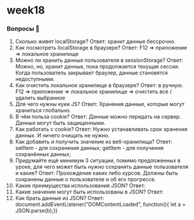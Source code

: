 # week18

### Вопросы 💎

1. Сколько живет localStorage?
   Ответ: хранит данные бессрочно.
2. Как посмотреть localStorage в браузере?
   Ответ: F12 => приложение => локальное хранилище
3. Можно ли хранить данные пользователя в sessionStorage?
   Ответ: Можно, но, хранит данные, пока продолжается текущая сессия. Когда пользователь закрывает браузер, данные становятся недоступными.
4. Как очистить локальное хранилище в браузере?
   Ответ: в ручную. F12 => приложение => локальное хранилище => очистить все / удалить выбранное
5. Для чего нужны куки JS?
   Ответ: Хранения данные, которые могут храниться глобально.
6. В чём польза cookie?
   Ответ: Данные можно передать на сервер. Данные могут быть защищенными.
7. Как работать с cookie?
   Ответ: Нужно устанавливать срок хранения данных. И ничего очищать не нужно.
8. Как добавить и получить значение из веб-хранилища?
   Ответ: setItem - для сохранения данных;
   getItem - для получения сохранённых данных;
9. Придумайте ещё минимум 3 ситуации, помимо предложенных в уроке, для чего может быть нужно сохранять данные пользователя и какие?
   Ответ: Прохождение каких либо курсов. Должны быть сохранены данные о пользователе и об его прогрессе.
10. Какие преимущества использования JSON?
    Ответ:
11. Какие значения могут быть использованы в JSON?
    Ответ:
12. Как брать данные из JSON?
    Ответ: document.addEventListener("DOMContentLoaded", function(){ let a = JSON.parse(b);})
